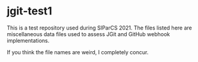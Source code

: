 # jgit-test1
This is a test repository used during SIParCS 2021.
The files listed here are miscellaneous data files used to assess JGit and GitHub webhook implementations.

If you think the file names are weird, I completely concur.
